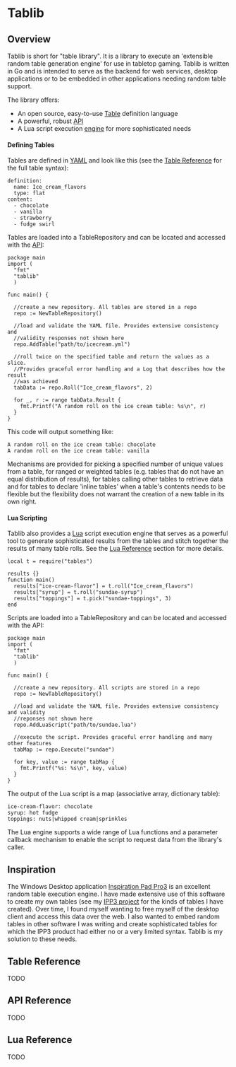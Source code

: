 # Tablib


## Overview
Tablib is short for "table library".  It is a library to execute an 'extensible random table generation engine' for use in tabletop gaming. Tablib is written in Go and is intended to serve as the backend for web services, desktop applications or to be embedded in other applications needing random table support.

The library offers:
* An open source, easy-to-use [Table](#tab-ref) definition language
* A powerful, robust [API](#api-ref)
* A Lua script execution [engine](#lua-ref) for more sophisticated needs

#### Defining Tables
Tables are defined in [YAML](https://yaml.org/spec/1.2/spec.html#Introduction) and look like this (see the [Table Reference](#tab-ref) for the full table syntax):
```
definition:
  name: Ice_cream_flavors
  type: flat
content:
  - chocolate
  - vanilla
  - strawberry
  - fudge swirl
```

Tables are loaded into a TableRepository and can be located and accessed with the [API](#api-ref):
```
package main
import (
  "fmt"
  "tablib"
  )

func main() {

  //create a new repository. All tables are stored in a repo
  repo := NewTableRepository()

  //load and validate the YAML file. Provides extensive consistency and
  //validity responses not shown here
  repo.AddTable("path/to/icecream.yml")

  //roll twice on the specified table and return the values as a slice.
  //Provides graceful error handling and a Log that describes how the result
  //was achieved          
  tabData := repo.Roll("Ice_cream_flavors", 2)

  for _, r := range tabData.Result {
    fmt.Printf("A random roll on the ice cream table: %s\n", r)
  }
}
```
This code will output something like:
```
A random roll on the ice cream table: chocolate
A random roll on the ice cream table: vanilla
```
Mechanisms are provided for picking a specified number of unique values from a table, for ranged or weighted tables (e.g. tables that do not have an equal distribution of results), for tables calling other tables to retrieve data and for tables to declare 'inline tables' when a table's contents needs to be flexible but the flexibility does not warrant the creation of a new table in its own right.

#### Lua Scripting
Tablib also provides a [Lua](http://www.lua.org/about.html) script execution engine that serves as a powerful tool to generate sophisticated results from the tables and stitch together the results of many table rolls. See the [Lua Reference](#lua-ref) section for more details.
```
local t = require("tables")

results {}
function main()
  results["ice-cream-flavor"] = t.roll("Ice_cream_flavors")
  results["syrup"] = t.roll("sundae-syrup")
  results["toppings"] = t.pick("sundae-toppings", 3)
end
```
Scripts are loaded into a TableRepository and can be located and accessed with the API:
```
package main
import (
  "fmt"
  "tablib"
  )

func main() {

  //create a new repository. All scripts are stored in a repo
  repo := NewTableRepository()

  //load and validate the YAML file. Provides extensive consistency and validity
  //reponses not shown here
  repo.AddLuaScript("path/to/sundae.lua")

  //execute the script. Provides graceful error handling and many other features          
  tabMap := repo.Execute("sundae")

  for key, value := range tabMap {
    fmt.Printf("%s: %s\n", key, value)
  }
}
```

The output of the Lua script is a map (associative array, dictionary table):
```
ice-cream-flavor: chocolate
syrup: hot fudge
toppings: nuts|whipped cream|sprinkles
```
The Lua engine supports a wide range of Lua functions and a parameter callback mechanism to enable the script to request data from the library's caller.

## Inspiration
The Windows Desktop application [Inspiration Pad Pro3](http://www.nbos.com/products/inspiration-pad-pro) is an excellent
random table execution engine. I have made extensive use of this software to create my own tables (see my [IPP3 project](https://github.com/orb15/ipp3) for the kinds of tables I have created). Over time, I found myself wanting to free myself of the desktop client and access this data over the web. I also wanted to embed random tables in other software I was writing and create sophisticated tables for which the IPP3 product had either no or a very limited syntax. Tablib is my solution to these needs.

## <a name="tab-ref"></a> Table Reference
TODO

## <a name="api-ref"></a> API Reference
TODO

## <a name="lua-ref"></a> Lua Reference
TODO
